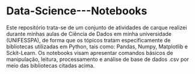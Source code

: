 # Data-Science---Notebooks

Este repositório trata-se de um conjunto de atividades de carque realizei durante minhas aulas de Ciência de Dados em minha universidade (UNIFESSPA), de forma que os tópicos tratam especificamente de bibliotecas utilizadas em Python, tais como: Pandas, Numpy, Matplotlib e Sckit-Learn.
Os notebooks visam apresentar comandos básicos de manipulação, leitura, processamento e análise de base de dados .csv por meio das bibliotecas citadas acima.
